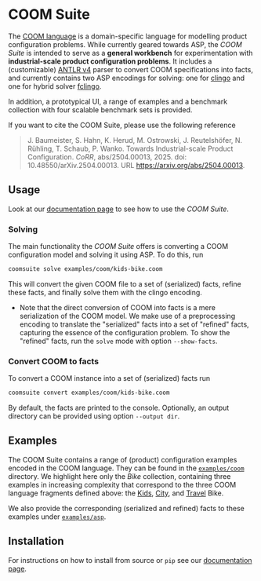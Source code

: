 # COOM Suite

The [COOM language](https://www.coom-lang.org/) is a domain-specific language
for modelling product configuration problems. While currently geared towards
ASP, the *COOM Suite* is intended to serve as a **general workbench** for
experimentation with **industrial-scale product configuration problems**. It
includes a (customizable) [ANTLR v4](https://www.antlr.org/) parser to convert
COOM specifications into facts, and currently contains two ASP encodings for
solving: one for [clingo](https://potassco.org/clingo) and one for hybrid
solver [fclingo](https://github.com/potassco/fclingo).

In addition, a prototypical UI, a range of examples and a benchmark collection
with four scalable benchmark sets is provided.

If you want to cite the COOM Suite, please use the following reference

> J. Baumeister, S. Hahn, K. Herud, M. Ostrowski, J. Reutelshöfer, N. Rühling,
> T. Schaub, P. Wanko. Towards Industrial-scale Product Configuration. _CoRR_,
> abs/2504.00013, 2025. doi: 10.48550/arXiv.2504.00013. URL
> https://arxiv.org/abs/2504.00013.

## Usage

Look at our [documentation page](https://potassco.org/coom-suite) to see how to
use the *COOM Suite*.

### Solving

The main functionality the *COOM Suite* offers is converting a COOM
configuration model and solving it using ASP. To do this, run

```bash
coomsuite solve examples/coom/kids-bike.coom
```

This will convert the given COOM file to a set of (serialized) facts, refine
these facts, and finally solve them with the clingo encoding.

- Note that the direct conversion of COOM into facts is a mere serialization of
  the COOM model. We make use of a preprocessing encoding to translate the
  "serialized" facts into a set of "refined" facts, capturing the essence of
  the configuration problem. To show the "refined" facts, run the `solve` mode
  with option `--show-facts`.

### Convert COOM to facts

To convert a COOM instance into a set of (serialized) facts run

```bash
coomsuite convert examples/coom/kids-bike.coom
```

By default, the facts are printed to the console. Optionally, an output
directory can be provided using option `--output dir`.

## Examples

The COOM Suite contains a range of (product) configuration examples encoded in
the COOM language. They can be found in the [`examples/coom`](examples/coom)
directory. We highlight here only the *Bike* collection, containing three
examples in increasing complexity that correspond to the three COOM language
fragments defined above: the [Kids](examples/coom/kids-bike.coom),
[City](examples/coom/city-bike.coom), and
[Travel](examples/coom/travel-bike.coom) Bike.

We also provide the corresponding (serialized and refined) facts to these
examples under [`examples/asp`](examples/asp).

## Installation

For instructions on how to install from source or `pip` see our
[documentation page](https://potassco.org/coom-suite).
